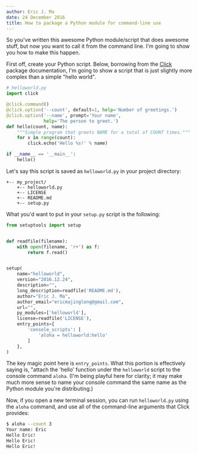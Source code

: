 ```yaml
---
author: Eric J. Ma
date: 24 December 2016
title: How to package a Python module for command-line use
---
```


So you've written this awesome Python module/script that does awesome stuff, but now you want to call it from the command line. I'm going to show you how to make this happen.

First off, create your Python script. Below, borrowing from the [Click][click] package documentation, I'm going to show a script that is just slightly more complex than a simple "hello world".

[click]: http://click.pocoo.org/5/

```python
# helloworld.py
import click

@click.command()
@click.option('--count', default=1, help='Number of greetings.')
@click.option('--name', prompt='Your name',
              help='The person to greet.')
def hello(count, name):
    """Simple program that greets NAME for a total of COUNT times."""
    for x in range(count):
        click.echo('Hello %s!' % name)

if __name__ == '__main__':
    hello()
```

Let's say this script is saved as `helloworld.py` in your project directory:

```
+-- my_project/
    +-- helloworld.py
    +-- LICENSE
    +-- README.md
    +-- setup.py
```

What you'd want to put in your `setup.py` script is the following:

```python
from setuptools import setup


def readfile(filename):
    with open(filename, 'r+') as f:
        return f.read()


setup(
    name="helloworld",
    version="2016.12.24",
    description="",
    long_description=readfile('README.md'),
    author="Eric J. Ma",
    author_email="ericmajinglong@gmail.com",
    url="",
    py_modules=['helloworld'],
    license=readfile('LICENSE'),
    entry_points={
        'console_scripts': [
            'aloha = helloworld:hello'
        ]
    },
)
```

The key magic point here is `entry_points`. What this portion is effectively saying is, "attach the 'hello' function under the `helloworld` script to the console command `aloha`. (I'm being playful here for clarity; it may make much more sense to name your console command the same name as the Python module you're distributing.)

Now, if you open a new terminal session, you can run `helloworld.py` using the `aloha` command, and use all of the command-line arguments that Click provides:

```bash
$ aloha --count 3
Your name: Eric
Hello Eric!
Hello Eric!
Hello Eric!
```
